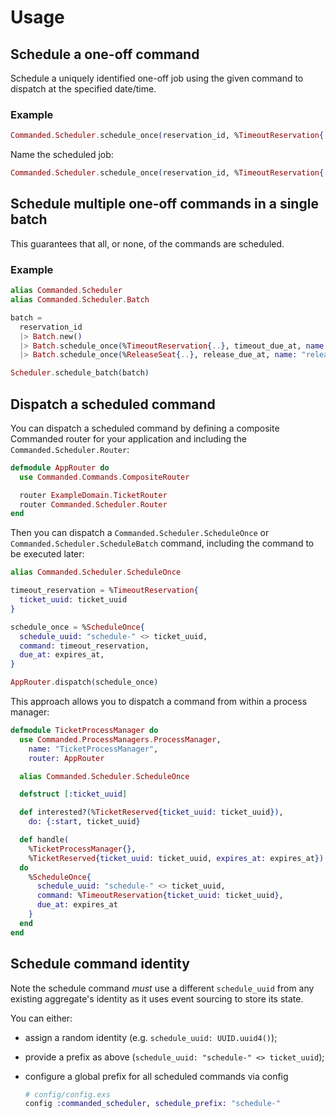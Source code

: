 # Usage

## Schedule a one-off command

Schedule a uniquely identified one-off job using the given command to dispatch at the specified date/time.

### Example

```elixir
Commanded.Scheduler.schedule_once(reservation_id, %TimeoutReservation{..}, ~N[2020-01-01 12:00:00])
```

Name the scheduled job:

```elixir
Commanded.Scheduler.schedule_once(reservation_id, %TimeoutReservation{..}, due_at, name: "timeout")
```

## Schedule multiple one-off commands in a single batch

This guarantees that all, or none, of the commands are scheduled.

### Example

```elixir
alias Commanded.Scheduler
alias Commanded.Scheduler.Batch

batch =
  reservation_id
  |> Batch.new()
  |> Batch.schedule_once(%TimeoutReservation{..}, timeout_due_at, name: "timeout")
  |> Batch.schedule_once(%ReleaseSeat{..}, release_due_at, name: "release")

Scheduler.schedule_batch(batch)  
```

## Dispatch a scheduled command

You can dispatch a scheduled command by defining a composite Commanded router for your application and including the `Commanded.Scheduler.Router`:

```elixir
defmodule AppRouter do
  use Commanded.Commands.CompositeRouter

  router ExampleDomain.TicketRouter
  router Commanded.Scheduler.Router
end
```

Then you can dispatch a `Commanded.Scheduler.ScheduleOnce` or `Commanded.Scheduler.ScheduleBatch` command, including the command to be executed later:

```elixir
alias Commanded.Scheduler.ScheduleOnce

timeout_reservation = %TimeoutReservation{
  ticket_uuid: ticket_uuid
}

schedule_once = %ScheduleOnce{
  schedule_uuid: "schedule-" <> ticket_uuid,
  command: timeout_reservation,
  due_at: expires_at,
}

AppRouter.dispatch(schedule_once)
```

This approach allows you to dispatch a command from within a process manager:

```elixir
defmodule TicketProcessManager do
  use Commanded.ProcessManagers.ProcessManager,
    name: "TicketProcessManager",
    router: AppRouter

  alias Commanded.Scheduler.ScheduleOnce

  defstruct [:ticket_uuid]

  def interested?(%TicketReserved{ticket_uuid: ticket_uuid}),
    do: {:start, ticket_uuid}

  def handle(
    %TicketProcessManager{},
    %TicketReserved{ticket_uuid: ticket_uuid, expires_at: expires_at})
  do
    %ScheduleOnce{
      schedule_uuid: "schedule-" <> ticket_uuid,
      command: %TimeoutReservation{ticket_uuid: ticket_uuid},
      due_at: expires_at
    }
  end
end
```

## Schedule command identity

Note the schedule command *must* use a different `schedule_uuid` from any existing aggregate's identity as it uses event sourcing to store its state. 

You can either:

- assign a random identity (e.g. `schedule_uuid: UUID.uuid4()`); 
- provide a prefix as above (`schedule_uuid: "schedule-" <> ticket_uuid`);
- configure a global prefix for all scheduled commands via config

    ```elixir
    # config/config.exs
    config :commanded_scheduler, schedule_prefix: "schedule-"
    ```
